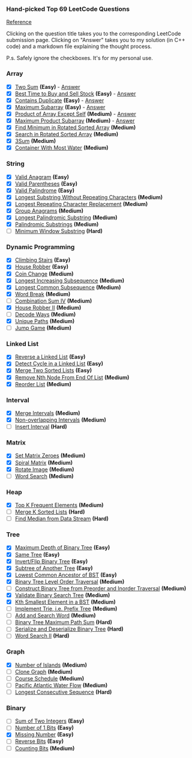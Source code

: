 ### Hand-picked Top 69 LeetCode Questions

[Reference](https://www.teamblind.com/post/New-Year-Gift---Curated-List-of-Top-100-LeetCode-Questions-to-Save-Your-Time-OaM1orEU)

Clicking on the question title takes you to the corresponding LeetCode
submission page. Clicking on "Answer" takes you to my solution (in C++
code) and a markdown file explaining the thought process.

P.s. Safely ignore the checkboxes. It's for my personal use.

### Array

- [x] [Two Sum](https://leetcode.com/problems/two-sum/) **(Easy)** - [Answer](src/Two%20Sum)
- [x] [Best Time to Buy and Sell Stock](https://leetcode.com/problems/best-time-to-buy-and-sell-stock/) **(Easy)** - [Answer](src/Best%20Time%20to%20Buy%20and%20Sell%20Stock)
- [x] [Contains Duplicate](https://leetcode.com/problems/contains-duplicate/) **(Easy)** - [Answer](src/Contains%20Duplicate)
- [x] [Maximum Subarray](https://leetcode.com/problems/maximum-subarray/) **(Easy)** - [Answer](src/Maximum%20Subarray)
- [x] [Product of Array Except Self](https://leetcode.com/problems/product-of-array-except-self/) **(Medium)** - [Answer](src/Product%20of%20Array%20Except%20Self)
- [x] [Maximum Product Subarray](https://leetcode.com/problems/maximum-product-subarray/) **(Medium)** - [Answer](src/Maximum%20Product%20Subarray)
- [x] [Find Minimum in Rotated Sorted Array](https://leetcode.com/problems/find-minimum-in-rotated-sorted-array/) **(Medium)**
- [x] [Search in Rotated Sorted Array](https://leetcode.com/problems/search-in-rotated-sorted-array/) **(Medium)**
- [x] [3Sum](https://leetcode.com/problems/3sum/) **(Medium)**
- [x] [Container With Most Water](https://leetcode.com/problems/container-with-most-water/) **(Medium)**

### String

- [x] [Valid Anagram](https://leetcode.com/problems/valid-anagram/) **(Easy)**
- [x] [Valid Parentheses](https://leetcode.com/problems/valid-parentheses/) **(Easy)**
- [x] [Valid Palindrome](https://leetcode.com/problems/valid-palindrome/) **(Easy)**
- [x] [Longest Substring Without Repeating Characters](https://leetcode.com/problems/longest-substring-without-repeating-characters/) **(Medium)**
- [x] [Longest Repeating Character Replacement](https://leetcode.com/problems/longest-repeating-character-replacement/) **(Medium)**
- [x] [Group Anagrams](https://leetcode.com/problems/group-anagrams/) **(Medium)**
- [x] [Longest Palindromic Substring](https://leetcode.com/problems/longest-palindromic-substring/) **(Medium)**
- [x] [Palindromic Substrings](https://leetcode.com/problems/palindromic-substrings/) **(Medium)**
- [ ] [Minimum Window Substring](https://leetcode.com/problems/minimum-window-substring/) **(Hard)**

### Dynamic Programming

- [x] [Climbing Stairs](https://leetcode.com/problems/climbing-stairs/) **(Easy)**
- [x] [House Robber](https://leetcode.com/problems/house-robber/) **(Easy)**
- [x] [Coin Change](https://leetcode.com/problems/coin-change/) **(Medium)**
- [x] [Longest Increasing Subsequence](https://leetcode.com/problems/longest-increasing-subsequence/) **(Medium)**
- [x] [Longest Common Subsequence](https://leetcode.com/problems/longest-common-subsequence/) **(Medium)**
- [x] [Word Break](https://leetcode.com/problems/word-break/) **(Medium)**
- [ ] [Combination Sum IV](https://leetcode.com/problems/combination-sum-iv/) **(Medium)**
- [x] [House Robber II](https://leetcode.com/problems/house-robber-ii/) **(Medium)**
- [ ] [Decode Ways](https://leetcode.com/problems/decode-ways/) **(Medium)**
- [x] [Unique Paths](https://leetcode.com/problems/unique-paths/) **(Medium)**
- [ ] [Jump Game](https://leetcode.com/problems/jump-game/) **(Medium)**

### Linked List

- [x] [Reverse a Linked List](https://leetcode.com/problems/reverse-linked-list/) **(Easy)**
- [x] [Detect Cycle in a Linked List](https://leetcode.com/problems/linked-list-cycle/) **(Easy)**
- [x] [Merge Two Sorted Lists](https://leetcode.com/problems/merge-two-sorted-lists/) **(Easy)**
- [x] [Remove Nth Node From End Of List](https://leetcode.com/problems/remove-nth-node-from-end-of-list/) **(Medium)**
- [x] [Reorder List](https://leetcode.com/problems/reorder-list/) **(Medium)**

### Interval

- [x] [Merge Intervals](https://leetcode.com/problems/merge-intervals/) **(Medium)**
- [x] [Non-overlapping Intervals](https://leetcode.com/problems/non-overlapping-intervals/) **(Medium)**
- [ ] [Insert Interval](https://leetcode.com/problems/insert-interval/) **(Hard)**

### Matrix

- [x] [Set Matrix Zeroes](https://leetcode.com/problems/set-matrix-zeroes/) **(Medium)**
- [x] [Spiral Matrix](https://leetcode.com/problems/spiral-matrix/) **(Medium)**
- [x] [Rotate Image](https://leetcode.com/problems/rotate-image/) **(Medium)**
- [ ] [Word Search](https://leetcode.com/problems/word-search/) **(Medium)**

### Heap

- [x] [Top K Frequent Elements](https://leetcode.com/problems/top-k-frequent-elements/) **(Medium)**
- [ ] [Merge K Sorted Lists](https://leetcode.com/problems/merge-k-sorted-lists/) **(Hard)**
- [ ] [Find Median from Data Stream](https://leetcode.com/problems/find-median-from-data-stream/) **(Hard)**

### Tree

- [x] [Maximum Depth of Binary Tree](https://leetcode.com/problems/maximum-depth-of-binary-tree/) **(Easy)**
- [x] [Same Tree](https://leetcode.com/problems/same-tree/) **(Easy)**
- [x] [Invert/Flip Binary Tree](https://leetcode.com/problems/invert-binary-tree/) **(Easy)**
- [x] [Subtree of Another Tree](https://leetcode.com/problems/subtree-of-another-tree/) **(Easy)**
- [x] [Lowest Common Ancestor of BST](https://leetcode.com/problems/lowest-common-ancestor-of-a-binary-search-tree/) **(Easy)**
- [x] [Binary Tree Level Order Traversal](https://leetcode.com/problems/binary-tree-level-order-traversal/) **(Medium)**
- [ ] [Construct Binary Tree from Preorder and Inorder Traversal](https://leetcode.com/problems/construct-binary-tree-from-preorder-and-inorder-traversal/) **(Medium)**
- [x] [Validate Binary Search Tree](https://leetcode.com/problems/validate-binary-search-tree/) **(Medium)**
- [x] [Kth Smallest Element in a BST](https://leetcode.com/problems/kth-smallest-element-in-a-bst/) **(Medium)**
- [ ] [Implement Trie, i.e. Prefix Tree](https://leetcode.com/problems/implement-trie-prefix-tree/) **(Medium)**
- [ ] [Add and Search Word](https://leetcode.com/problems/add-and-search-word-data-structure-design/) **(Medium)**
- [ ] [Binary Tree Maximum Path Sum](https://leetcode.com/problems/binary-tree-maximum-path-sum/) **(Hard)**
- [ ] [Serialize and Deserialize Binary Tree](https://leetcode.com/problems/serialize-and-deserialize-binary-tree/) **(Hard)**
- [ ] [Word Search II](https://leetcode.com/problems/word-search-ii/) **(Hard)**

### Graph

- [x] [Number of Islands](https://leetcode.com/problems/number-of-islands/) **(Medium)**
- [ ] [Clone Graph](https://leetcode.com/problems/clone-graph/) **(Medium)**
- [ ] [Course Schedule](https://leetcode.com/problems/course-schedule/) **(Medium)**
- [ ] [Pacific Atlantic Water Flow](https://leetcode.com/problems/pacific-atlantic-water-flow/) **(Medium)**
- [ ] [Longest Consecutive Sequence](https://leetcode.com/problems/longest-consecutive-sequence/) **(Hard)**

### Binary

- [ ] [Sum of Two Integers](https://leetcode.com/problems/sum-of-two-integers/) **(Easy)**
- [ ] [Number of 1 Bits](https://leetcode.com/problems/number-of-1-bits/) **(Easy)**
- [x] [Missing Number](https://leetcode.com/problems/missing-number/) **(Easy)**
- [ ] [Reverse Bits](https://leetcode.com/problems/reverse-bits/) **(Easy)**
- [ ] [Counting Bits](https://leetcode.com/problems/counting-bits/) **(Medium)**
